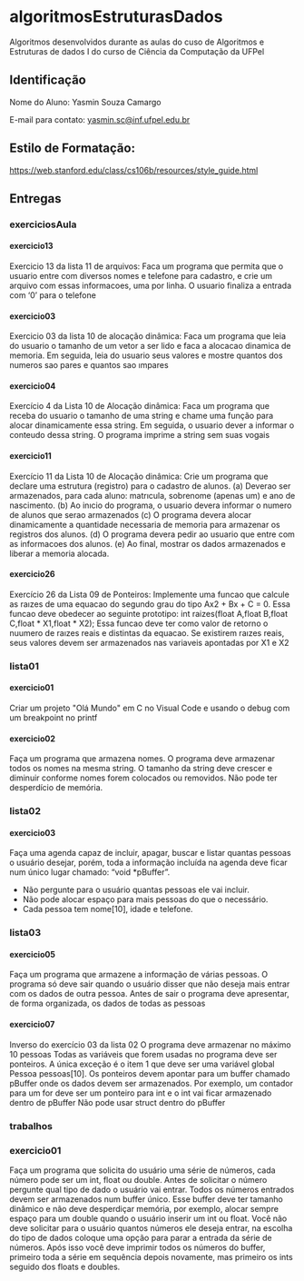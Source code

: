 # algoritmosEstruturasDados
Algoritmos desenvolvidos durante as aulas do cuso de Algoritmos e Estruturas de dados I do curso de Ciência da Computação da UFPel

## Identificação
Nome do Aluno: Yasmin Souza Camargo

E-mail para contato: yasmin.sc@inf.ufpel.edu.br

## Estilo de Formatação:
https://web.stanford.edu/class/cs106b/resources/style_guide.html 

## Entregas
### exerciciosAula
#### exercicio13
Exercicio 13 da lista 11 de arquivos: Faca um programa que permita que o usuario entre com diversos nomes e telefone para cadastro, e crie um arquivo com essas informacoes, uma por linha. O usuario finaliza a entrada com ‘0’ para o telefone

#### exercicio03
Exercicio 03 da lista 10 de alocação dinâmica: Faca um programa que leia do usuario o tamanho de um vetor a ser lido e faca a alocacao dinamica de memoria. Em seguida, leia do usuario seus valores e mostre quantos dos numeros sao pares e quantos sao ımpares

#### exercicio04
Exercício 4 da Lista 10 de Alocação dinâmica: Faca um programa que receba do usuario o tamanho de uma string e chame uma função para alocar dinamicamente essa string. Em seguida, o usuario dever a informar o conteudo dessa string. O programa imprime a string sem suas vogais

#### exercicio11
Exercício 11 da Lista 10 de Alocação dinâmica: Crie um programa que declare uma estrutura (registro) para o cadastro de alunos.
(a) Deverao ser armazenados, para cada aluno: matrıcula, sobrenome (apenas um) e
ano de nascimento.
(b) Ao inıcio do programa, o usuario devera informar o numero de alunos que serao
armazenados
(c) O programa devera alocar dinamicamente a quantidade necessaria de memoria
para armazenar os registros dos alunos.
(d) O programa devera pedir ao usuario que entre com as informacoes dos alunos. 
(e) Ao final, mostrar os dados armazenados e liberar a memoria alocada. 

#### exercicio26
Exercício 26 da Lista 09 de Ponteiros: Implemente uma funcao que calcule as raızes de uma equacao do segundo grau do tipo Ax2 + Bx + C = 0.
Essa funcao deve obedecer ao seguinte prototipo: 
int raizes(float A,float B,float C,float * X1,float * X2);
Essa funcao deve ter como valor de retorno o nuumero de raızes reais e distintas da
equacao. Se existirem raızes reais, seus valores devem ser armazenados nas variaveis 
apontadas por X1 e X2

### lista01
#### exercicio01
Criar um projeto "Olá Mundo" em C no Visual Code e usando o debug com um breakpoint no printf

#### exercicio02
Faça um programa que armazena nomes. O programa deve armazenar
todos os nomes na mesma string. O tamanho da string deve crescer e diminuir
conforme nomes forem colocados ou removidos. Não pode ter desperdício de memória.

### lista02
#### exercicio03
Faça uma agenda capaz de incluir, apagar, buscar e listar quantas pessoas o usuário desejar, porém, toda a informação incluída na agenda deve ficar num único lugar chamado: “void *pBuffer”.
- Não pergunte para o usuário quantas pessoas ele vai incluir.
- Não pode alocar espaço para mais pessoas do que o necessário.
- Cada pessoa tem nome[10], idade e telefone.

### lista03
#### exercicio05
Faça um programa que armazene a informação de várias pessoas.
O programa só deve sair quando o usuário disser que não deseja mais entrar com os dados de outra pessoa.
Antes de sair o programa deve apresentar, de forma organizada, os dados de todas as pessoas

#### exercicio07
Inverso do exercício 03 da lista 02
O programa deve armazenar no máximo 10 pessoas
Todas as variáveis que forem usadas no programa deve ser ponteiros. A única exceção é o item 1 que deve ser uma variável global Pessoa pessoas[10].
Os ponteiros devem apontar para um buffer chamado pBuffer onde os dados devem
ser armazenados. Por exemplo, um contador para um for deve ser um ponteiro para
int e o int vai ficar armazenado dentro de pBuffer
Não pode usar struct dentro do pBuffer

### trabalhos
### exercicio01
Faça um programa que solicita do usuário uma série de números, cada número pode ser um
int, float ou double. Antes de solicitar o número pergunte qual tipo de dado o usuário vai entrar. Todos os números entrados devem ser armazenados num buffer único. Esse buffer deve ter tamanho dinâmico e não deve desperdiçar memória, por exemplo, alocar sempre espaço para um double quando o usuário inserir um int ou float. Você não deve solicitar para o usuário quantos números ele deseja entrar, na escolha do tipo de dados coloque uma opção para parar a entrada da série de números. Após isso você deve imprimir todos os números do buffer, primeiro toda a série em sequência depois novamente, mas primeiro os ints seguido dos floats e doubles.
